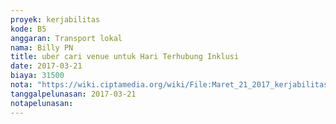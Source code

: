 ```yaml
---
proyek: kerjabilitas
kode: B5
anggaran: Transport lokal
nama: Billy PN
title: uber cari venue untuk Hari Terhubung Inklusi
date: 2017-03-21
biaya: 31500
nota: "https://wiki.ciptamedia.org/wiki/File:Maret_21_2017_kerjabilitas_B5_Uber_3_billy.jpeg"
tanggalpelunasan: 2017-03-21
notapelunasan:
---
```

